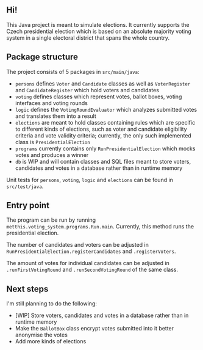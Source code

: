 ## Hi!

This Java project is meant to simulate elections. It currently supports the Czech presidential election which is based on an absolute majority voting system in a single electoral district that spans the whole country.

## Package structure

The project consists of 5 packages in `src/main/java`:

- `persons` defines `Voter` and `Candidate` classes as well as `VoterRegister` and `CandidateRegister` which hold voters and candidates
- `voting` defines classes which represent votes, ballot boxes, voting interfaces and voting rounds
- `logic` defines the `VotingRoundEvaluator` which analyzes  submitted votes and translates them into a result
- `elections` are meant to hold classes containing rules which are specific to different kinds of elections, such as voter and candidate eligibility criteria and vote validity criteria; currently, the only such implemented class is `PresidentialElection`
- `programs` currently contains only `RunPresidentialElection` which mocks votes and produces a winner
- `db` is WIP and will contain classes and SQL files meant to store voters, candidates and votes in a database rather than in runtime memory

Unit tests for `persons`, `voting`, `logic` and `elections` can be found in `src/test/java`.

## Entry point

The program can be run by running `metthis.voting_system.programs.Run.main`. Currently, this method runs the presidential election.

The number of candidates and voters can be adjusted in `RunPresidentialElection.registerCandidates` and `.registerVoters`.

The amount of votes for individual candidates can be adjusted in `.runFirstVotingRound` and `.runSecondVotingRound` of the same class.

## Next steps

I'm still planning to do the following:

- [WIP] Store voters, candidates and votes in a database rather than in runtime memory
- Make the `BallotBox` class encrypt votes submitted into it better anonymise the votes
- Add more kinds of elections